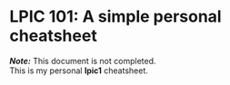 # LPIC 101: A simple personal cheatsheet

_**Note:**_ This document is not completed.  
This is my personal **lpic1** cheatsheet.
